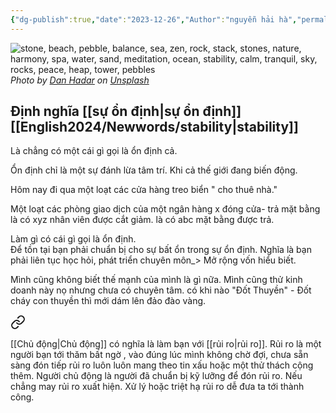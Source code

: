 ```yaml
---
{"dg-publish":true,"date":"2023-12-26","Author":"nguyễn hải hà","permalink":"/Dairy/Tiền lương là một chiếc gông êm ái/","dgPassFrontmatter":true,"noteIcon":"2","created":"2024-01-19T05:28:19.715+07:00","updated":"2023-12-29T19:10:27.000+07:00"}
---
```



![stone, beach, pebble, balance, sea, zen, rock, stack, stones, nature, harmony, spa, water, sand, meditation, ocean, stability, calm, tranquil, sky, rocks, peace, heap, tower, pebbles ](https://images.unsplash.com/photo-1631277877896-4ce2b6770da5?crop=entropy&cs=tinysrgb&fit=max&fm=jpg&ixid=M3wzNjAwOTd8MHwxfHNlYXJjaHw0fHxzdGFiaWxpdHl8ZW58MHwwfHx8MTcwMzU1OTc2OHww&ixlib=rb-4.0.3&q=80&w=1080)
*Photo by [Dan Hadar](https://unsplash.com/@danhadar?utm_source=Obsidian%20Image%20Inserter%20Plugin&utm_medium=referral) on [Unsplash](https://unsplash.com/?utm_source=Obsidian%20Image%20Inserter%20Plugin&utm_medium=referral)*

## Định nghĩa [[sự ổn định\|sự ổn định]] [[English2024/Newwords/stability\|stability]] 

Là chẳng có một cái gì gọi là ổn định cả.

Ổn định chỉ là một sự đánh lừa tâm trí.
Khi cả thế giới đang biến động.

Hôm nay đi qua một loạt các cửa hàng treo biển " cho thuê nhà."

Một loạt các phòng giao dịch của một ngân hàng x đóng cửa- trả mặt bằng là có xyz nhân viên được cắt giảm. là có abc mặt bằng được trả.

Làm gì có cái gì gọi là ổn định.  
Để tồn tại bạn phải chuẩn bị cho sự bất ổn trong sự ổn định.
Nghĩa là bạn phải liên tục học hỏi, phát triển chuyên môn_> Mở rộng vốn hiểu biết.

Mình cũng không biết thế mạnh của mình là gì nữa. Mình cũng thử kinh doanh này nọ nhưng chưa có chuyên tâm. có khi nào "Đốt Thuyền" - Đốt cháy con thuyền thì mới dám lên đảo đào vàng.


<div class="transclusion internal-embed is-loaded"><a class="markdown-embed-link" href="/book-reading-2024/nhung-cau-noi-hay-trong-sach/chu-dong-va-rui-ro/" aria-label="Open link"><svg xmlns="http://www.w3.org/2000/svg" width="24" height="24" viewBox="0 0 24 24" fill="none" stroke="currentColor" stroke-width="2" stroke-linecap="round" stroke-linejoin="round" class="svg-icon lucide-link"><path d="M10 13a5 5 0 0 0 7.54.54l3-3a5 5 0 0 0-7.07-7.07l-1.72 1.71"></path><path d="M14 11a5 5 0 0 0-7.54-.54l-3 3a5 5 0 0 0 7.07 7.07l1.71-1.71"></path></svg></a><div class="markdown-embed">





[[Chủ động\|Chủ động]] có nghĩa là làm bạn với [[rủi ro\|rủi ro]].
Rủi ro là một người bạn tới thăm bất ngờ , vào đúng lúc mình không chờ đợi, chưa sẵn sàng đón tiếp
rủi ro luôn luôn mang theo tin xấu hoặc một thử thách cộng thêm.
Người chủ động là người đã chuẩn bị kỹ lưỡng để đón rủi ro. Nếu chẳng may rủi ro xuất hiện. Xử lý hoặc triệt hạ rủi ro dễ đưa ta tới thành công.

</div></div>
